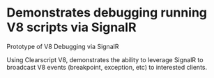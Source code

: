 Demonstrates debugging running V8 scripts via SignalR
==================

Prototype of V8 Debugging via SignalR


Using Clearscript V8, demonstrates the ability to leverage SignalR to broadcast V8 events (breakpoint, exception, etc) to interested clients.
